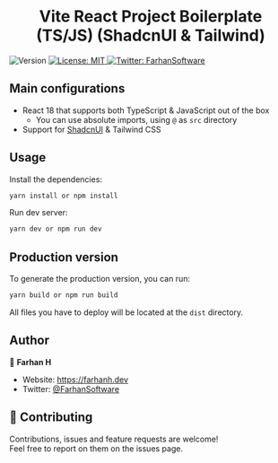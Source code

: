 <h1 align="center">Vite React Project Boilerplate (TS/JS) (ShadcnUI & Tailwind)</h1>
<p>
  <img alt="Version" src="https://img.shields.io/badge/version-0.0.0-blue.svg?cacheSeconds=2592000" />
  <a href="#" target="_blank">
    <img alt="License: MIT" src="https://img.shields.io/badge/License-MIT-yellow.svg" />
  </a>
  <a href="https://twitter.com/FarhanSoftware" target="_blank">
    <img alt="Twitter: FarhanSoftware" src="https://img.shields.io/twitter/follow/FarhanSoftware.svg?style=social" />
  </a>
</p>

## Main configurations

- React 18 that supports both TypeScript & JavaScript out of the box
  - You can use absolute imports, using `@` as `src` directory
- Support for [ShadcnUI](https://ui.shadcn.com) & Tailwind CSS

## Usage

Install the dependencies:

```sh
yarn install or npm install
```

Run dev server:

```sh
yarn dev or npm run dev
```

## Production version

To generate the production version, you can run:

```sh
yarn build or npm run build
```

All files you have to deploy will be located at the `dist` directory.


## Author

👤 **Farhan H**

* Website: https://farhanh.dev
* Twitter: [@FarhanSoftware](https://twitter.com/FarhanSoftware)

## 🤝 Contributing

Contributions, issues and feature requests are welcome!<br />Feel free to report on them on the issues page.
